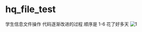 # hq_file_test
学生信息文件操作 代码逐渐改进的过程 顺序是 1-6  花了好多天
![1](https://github.com/yychdu/hq_file_test/blob/master/IMG_20200620_140052.jpg)
